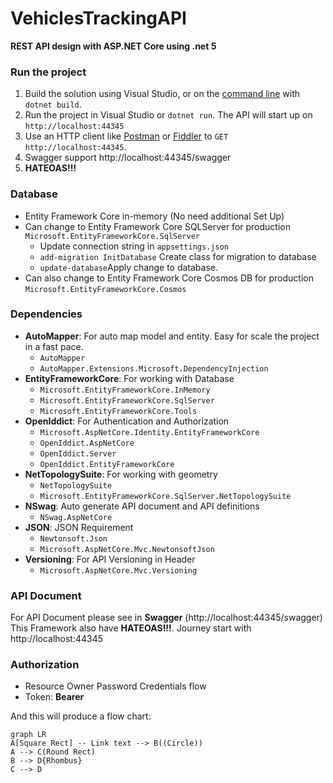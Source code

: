 
# VehiclesTrackingAPI 

**REST API design with ASP.NET Core using .net 5**

### Run the project

1. Build the solution using Visual Studio, or on the [command line](https://www.microsoft.com/net/core) with `dotnet build`.
2. Run the project in Visual Studio or `dotnet run`. The API will start up on `http://localhost:44345`
3. Use an HTTP client like [Postman](https://www.getpostman.com/) or [Fiddler](https://www.telerik.com/download/fiddler) to `GET http://localhost:44345`.
4. Swagger support http://localhost:44345/swagger
5. **HATEOAS!!!**

### Database
- Entity Framework Core in-memory (No need additional Set Up)
- Can change to Entity Framework Core SQLServer for production `Microsoft.EntityFrameworkCore.SqlServer`
	- Update connection string in `appsettings.json`
	- `add-migration InitDatabase` Create class for migration to database
	- `update-database`Apply change to database.
- Can also change to Entity Framework Core Cosmos DB for production `Microsoft.EntityFrameworkCore.Cosmos`


### Dependencies
- **AutoMapper**: For auto map model and entity. Easy for scale the project in a fast pace.
	- `AutoMapper`
	- `AutoMapper.Extensions.Microsoft.DependencyInjection`
- **EntityFrameworkCore**: For working with Database
	- `Microsoft.EntityFrameworkCore.InMemory`
	- `Microsoft.EntityFrameworkCore.SqlServer`
	- `Microsoft.EntityFrameworkCore.Tools`
- **OpenIddict**: For Authentication and Authorization
	- `Microsoft.AspNetCore.Identity.EntityFrameworkCore`
	- `OpenIddict.AspNetCore`
	- `OpenIddict.Server`
	- `OpenIddict.EntityFrameworkCore`
- **NetTopologySuite**: For working with geometry
	- `NetTopologySuite`
	- `Microsoft.EntityFrameworkCore.SqlServer.NetTopologySuite`
- **NSwag**: Auto generate API document and API definitions
	- `NSwag.AspNetCore`
- **JSON**: JSON Requirement
	- `Newtonsoft.Json`
	- `Microsoft.AspNetCore.Mvc.NewtonsoftJson`
- **Versioning**: For API Versioning in Header
	- `Microsoft.AspNetCore.Mvc.Versioning`

### API Document

For API Document please see in **Swagger** (http://localhost:44345/swagger)
This Framework also have **HATEOAS!!!**. Journey start with http://localhost:44345


### Authorization 
- Resource Owner Password Credentials flow
- Token: **Bearer**



And this will produce a flow chart:

```mermaid
graph LR
A[Square Rect] -- Link text --> B((Circle))
A --> C(Round Rect)
B --> D{Rhombus}
C --> D
```
